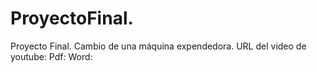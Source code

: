 # ProyectoFinal.
Proyecto Final. Cambio de una máquina expendedora.
URL del video de youtube:
Pdf:
Word:
